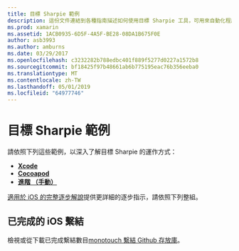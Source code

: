 ```yaml
---
title: 目標 Sharpie 範例
description: 這份文件連結到各種指南描述如何使用目標 Sharpie 工具，可用來自動化程序建立的C#繫結 OBJECTIVE-C 程式碼。
ms.prod: xamarin
ms.assetid: 1ACB0935-6D5F-4A5F-BE28-08DA1B675F0E
author: asb3993
ms.author: amburns
ms.date: 03/29/2017
ms.openlocfilehash: c3232282b788edbc401f889f5277d0227a1572b8
ms.sourcegitcommit: bf18425f97b48661ab6b775195eac76b356eeba0
ms.translationtype: MT
ms.contentlocale: zh-TW
ms.lasthandoff: 05/01/2019
ms.locfileid: "64977746"
---
```

# <a name="objective-sharpie-examples"></a>目標 Sharpie 範例

請依照下列這些範例，以深入了解目標 Sharpie 的運作方式：

- [**Xcode**](xcode.md)
- [**Cocoapod**](cocoapod.md)
- [**進階 （手動）**](advanced.md)

[適用於 iOS 的完整逐步解說](~/ios/platform/binding-objective-c/walkthrough.md)提供更詳細的逐步指示，請依照下列整組。

## <a name="completed-ios-bindings"></a>已完成的 iOS 繫結

檢視或從下載已完成繫結數目[monotouch 繫結 Github 存放庫](https://github.com/mono/monotouch-bindings/)。
